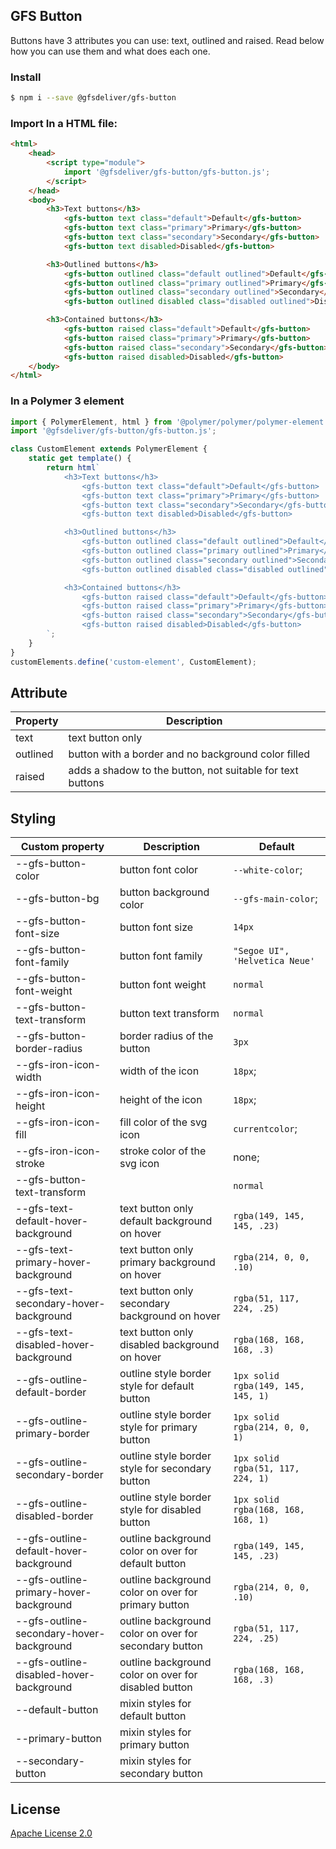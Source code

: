 ## GFS Button
Buttons have 3 attributes you can use: text, outlined and raised. Read below how you can use them and what does each one.


### Install

```bash
$ npm i --save @gfsdeliver/gfs-button
```

### Import In a HTML file:

```html
<html>
    <head>
        <script type="module">
            import '@gfsdeliver/gfs-button/gfs-button.js';
        </script>
    </head>
    <body>
        <h3>Text buttons</h3>
            <gfs-button text class="default">Default</gfs-button>
            <gfs-button text class="primary">Primary</gfs-button>
            <gfs-button text class="secondary">Secondary</gfs-button>
            <gfs-button text disabled>Disabled</gfs-button>

        <h3>Outlined buttons</h3>
            <gfs-button outlined class="default outlined">Default</gfs-button>
            <gfs-button outlined class="primary outlined">Primary</gfs-button>
            <gfs-button outlined class="secondary outlined">Secondary</gfs-button>
            <gfs-button outlined disabled class="disabled outlined">Disabled</gfs-button>

        <h3>Contained buttons</h3>
            <gfs-button raised class="default">Default</gfs-button>
            <gfs-button raised class="primary">Primary</gfs-button>
            <gfs-button raised class="secondary">Secondary</gfs-button>
            <gfs-button raised disabled>Disabled</gfs-button>
    </body>
</html>
```

### In a Polymer 3 element
```js
import { PolymerElement, html } from '@polymer/polymer/polymer-element.js';
import '@gfsdeliver/gfs-button/gfs-button.js';

class CustomElement extends PolymerElement {
    static get template() {
        return html`
            <h3>Text buttons</h3>
                <gfs-button text class="default">Default</gfs-button>
                <gfs-button text class="primary">Primary</gfs-button>
                <gfs-button text class="secondary">Secondary</gfs-button>
                <gfs-button text disabled>Disabled</gfs-button>

            <h3>Outlined buttons</h3>
                <gfs-button outlined class="default outlined">Default</gfs-button>
                <gfs-button outlined class="primary outlined">Primary</gfs-button>
                <gfs-button outlined class="secondary outlined">Secondary</gfs-button>
                <gfs-button outlined disabled class="disabled outlined">Disabled</gfs-button>

            <h3>Contained buttons</h3>
                <gfs-button raised class="default">Default</gfs-button>
                <gfs-button raised class="primary">Primary</gfs-button>
                <gfs-button raised class="secondary">Secondary</gfs-button>
                <gfs-button raised disabled>Disabled</gfs-button>
        `;
    }
}
customElements.define('custom-element', CustomElement);
```


## Attribute
Property | Description
---------|-------------
text | text button only
outlined | button with a border and no background color filled
raised | adds a shadow to the button, not suitable for text buttons

## Styling

Custom property | Description | Default
----------------|-------------|----------
--gfs-button-color | button font color | `--white-color`;
--gfs-button-bg | button background color | `--gfs-main-color`;
--gfs-button-font-size | button font size | `14px`
--gfs-button-font-family | button font family | `"Segoe UI", 'Helvetica Neue'`
--gfs-button-font-weight | button font weight | `normal`
--gfs-button-text-transform | button text transform | `normal`
--gfs-button-border-radius | border radius of the button | `3px`
--gfs-iron-icon-width | width of the icon | `18px`;
--gfs-iron-icon-height | height of the icon | `18px`;
--gfs-iron-icon-fill | fill color of the svg icon | `currentcolor`;
--gfs-iron-icon-stroke | stroke color of the svg icon |  none;
--gfs-button-text-transform |  | `normal`
--gfs-text-default-hover-background | text button only default background on hover | `rgba(149, 145, 145, .23)`
--gfs-text-primary-hover-background | text button only primary background on hover | `rgba(214, 0, 0, .10)`
--gfs-text-secondary-hover-background | text button only secondary background on hover | `rgba(51, 117, 224, .25)`
--gfs-text-disabled-hover-background | text button only disabled background on hover | `rgba(168, 168, 168, .3)`
--gfs-outline-default-border | outline style border style for default button | `1px solid rgba(149, 145, 145, 1)`
--gfs-outline-primary-border | outline style border style for primary button | `1px solid rgba(214, 0, 0, 1)`
--gfs-outline-secondary-border | outline style border style for secondary button | `1px solid rgba(51, 117, 224, 1)`
--gfs-outline-disabled-border | outline style border style for disabled button | `1px solid rgba(168, 168, 168, 1)`
--gfs-outline-default-hover-background | outline background color on over for default button | `rgba(149, 145, 145, .23)`
--gfs-outline-primary-hover-background | outline background color on over for primary button | `rgba(214, 0, 0, .10)`
--gfs-outline-secondary-hover-background | outline background color on over for secondary button | `rgba(51, 117, 224, .25)`
--gfs-outline-disabled-hover-background | outline background color on over for disabled button | `rgba(168, 168, 168, .3)`
--default-button | mixin styles for default button |
--primary-button | mixin styles for primary button |
--secondary-button | mixin styles for secondary button |


## License

[Apache License 2.0](https://www.apache.org/licenses/LICENSE-2.0.html)
